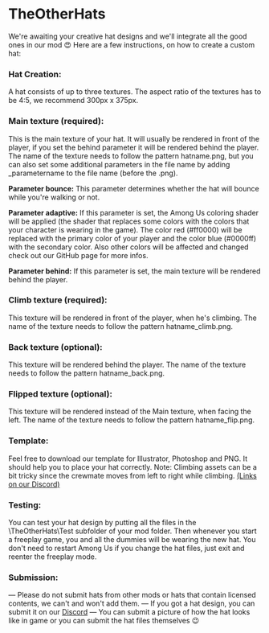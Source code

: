 # TheOtherHats
We're awaiting your creative hat designs and we'll integrate all the good ones in our mod  :heart_eyes:
Here are a few instructions, on how to create a custom hat:

### Hat Creation:
 A hat consists of up to three textures. The aspect ratio of the textures has to be 4:5, we recommend 300px x 375px.

### Main texture (required):
This is the main texture of your hat. It will usually be rendered in front of the player, if you set the behind parameter it will be rendered behind the player.
 The name of the texture needs to follow the pattern hatname.png, but you can also set some additional parameters in the file name by adding _parametername to the file name (before the .png).

**Parameter bounce:**
This parameter determines whether the hat will bounce while you're walking or not.

**Parameter adaptive:**
If this parameter is set, the Among Us coloring shader will be applied (the shader that replaces some colors with the colors that your character is wearing in the game). The color red (#ff0000) will be replaced with the primary color of your player and the color blue (#0000ff) with the secondary color. Also other colors will be affected and changed check out our GitHub page for more infos.

**Parameter behind:**
If this parameter is set, the main texture will be rendered behind the player.

### Climb texture (required):
This texture will be rendered in front of the player, when he's climbing.
The name of the texture needs to follow the pattern hatname_climb.png.

### Back texture (optional):
This texture will be rendered behind the player.
The name of the texture needs to follow the pattern hatname_back.png.

### Flipped texture (optional):
This texture will be rendered instead of the Main texture, when facing the left.
The name of the texture needs to follow the pattern hatname_flip.png.


### Template:
Feel free to download our template for Illustrator, Photoshop and PNG. It should help you to place your hat correctly. Note: Climbing assets can be a bit tricky since the crewmate moves from left to right while climbing. [(Links on our Discord)](https://discord.com/channels/818086884089659412/838414132776140800/838423406654914572)

### Testing:
You can test your hat design by putting all the files in the \TheOtherHats\Test subfolder of your mod folder. Then whenever you start a freeplay game, you and all the dummies will be wearing the new hat. You don't need to restart Among Us if you change the hat files, just exit and reenter the freeplay mode.

### Submission:
— Please do not submit hats from other mods or hats that contain licensed contents, we can't and won't add them.
— If you got a hat design, you can submit it on our [Discord](https://discord.com/channels/818086884089659412/838414132776140800/838423406654914572)
— You can submit a picture of how the hat looks like in game or you can submit the hat files themselves :wink:
